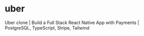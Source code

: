 # uber
Uber clone | Build a Full Stack React Native App with Payments | PostgreSQL, TypeScript, Stripe, Tailwind
